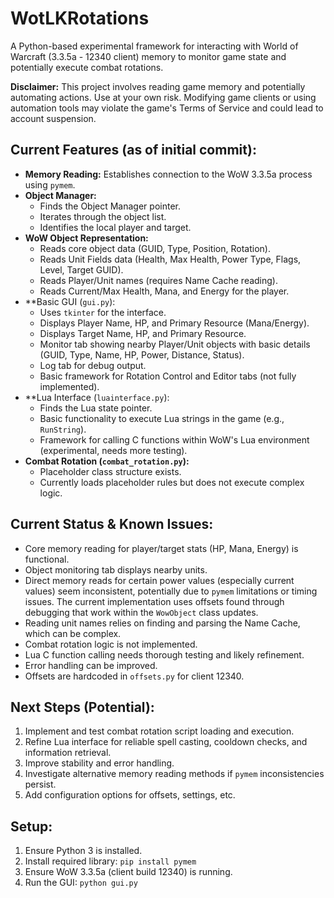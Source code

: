 # WotLKRotations

A Python-based experimental framework for interacting with World of Warcraft (3.3.5a - 12340 client) memory to monitor game state and potentially execute combat rotations.

**Disclaimer:** This project involves reading game memory and potentially automating actions. Use at your own risk. Modifying game clients or using automation tools may violate the game's Terms of Service and could lead to account suspension.

## Current Features (as of initial commit):

*   **Memory Reading:** Establishes connection to the WoW 3.3.5a process using `pymem`.
*   **Object Manager:** 
    *   Finds the Object Manager pointer.
    *   Iterates through the object list.
    *   Identifies the local player and target.
*   **WoW Object Representation:**
    *   Reads core object data (GUID, Type, Position, Rotation).
    *   Reads Unit Fields data (Health, Max Health, Power Type, Flags, Level, Target GUID).
    *   Reads Player/Unit names (requires Name Cache reading).
    *   Reads Current/Max Health, Mana, and Energy for the player.
*   **Basic GUI (`gui.py`):
    *   Uses `tkinter` for the interface.
    *   Displays Player Name, HP, and Primary Resource (Mana/Energy).
    *   Displays Target Name, HP, and Primary Resource.
    *   Monitor tab showing nearby Player/Unit objects with basic details (GUID, Type, Name, HP, Power, Distance, Status).
    *   Log tab for debug output.
    *   Basic framework for Rotation Control and Editor tabs (not fully implemented).
*   **Lua Interface (`luainterface.py`):
    *   Finds the Lua state pointer.
    *   Basic functionality to execute Lua strings in the game (e.g., `RunString`).
    *   Framework for calling C functions within WoW's Lua environment (experimental, needs more testing).
*   **Combat Rotation (`combat_rotation.py`):**
    *   Placeholder class structure exists.
    *   Currently loads placeholder rules but does not execute complex logic.

## Current Status & Known Issues:

*   Core memory reading for player/target stats (HP, Mana, Energy) is functional.
*   Object monitoring tab displays nearby units.
*   Direct memory reads for certain power values (especially current values) seem inconsistent, potentially due to `pymem` limitations or timing issues. The current implementation uses offsets found through debugging that work within the `WowObject` class updates.
*   Reading unit names relies on finding and parsing the Name Cache, which can be complex.
*   Combat rotation logic is not implemented.
*   Lua C function calling needs thorough testing and likely refinement.
*   Error handling can be improved.
*   Offsets are hardcoded in `offsets.py` for client 12340.

## Next Steps (Potential):

1.  Implement and test combat rotation script loading and execution.
2.  Refine Lua interface for reliable spell casting, cooldown checks, and information retrieval.
3.  Improve stability and error handling.
4.  Investigate alternative memory reading methods if `pymem` inconsistencies persist.
5.  Add configuration options for offsets, settings, etc.

## Setup:

1.  Ensure Python 3 is installed.
2.  Install required library: `pip install pymem`
3.  Ensure WoW 3.3.5a (client build 12340) is running.
4.  Run the GUI: `python gui.py` 